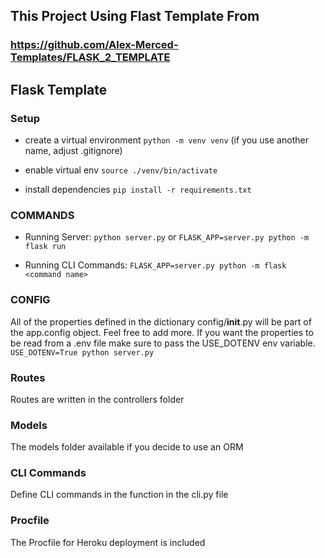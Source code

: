 ## This Project Using Flast Template From 
### https://github.com/Alex-Merced-Templates/FLASK_2_TEMPLATE
## Flask Template

### Setup

- create a virtual environment `python -m venv venv` (if you use another name, adjust .gitignore)

- enable virtual env `source ./venv/bin/activate`

- install dependencies `pip install -r requirements.txt`

### COMMANDS

- Running Server: `python server.py` or `FLASK_APP=server.py python -m flask run`

- Running CLI Commands: `FLASK_APP=server.py python -m flask <command name>`

### CONFIG

All of the properties defined in the dictionary config/__init__.py will be part of the app.config object. Feel free to add more. If you want the properties to be read from a .env file make sure to pass the USE_DOTENV env variable. `USE_DOTENV=True python server.py`

### Routes

Routes are written in the controllers folder

### Models 

The models folder available if you decide to use an ORM

### CLI Commands

Define CLI commands in the function in the cli.py file

### Procfile

The Procfile for Heroku deployment is included